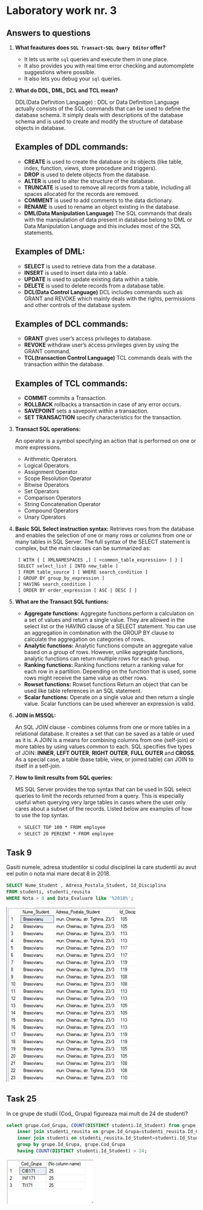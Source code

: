 # Laboratory work nr. 3

## Answers to questions
1. **What feautures does `SQL Transact-SQL Query Editor` offer?**
	* It lets us write `sql` queries and execute them in one place.
	* It also provides you with real time error checking and automomplete suggestions where possible.
	* It also lets you debug your `sql` queries.
2. **What do DDL, DML, DCL and TCL mean?**

	DDL(Data Definition Language) : DDL or Data Definition Language actually consists of the SQL commands that can be used to define the database schema. It simply deals with descriptions of the database schema and is used to create and modify the structure of database objects in database.

	## Examples of DDL commands:
	* **CREATE** is used to create the database or its objects (like table, index, function, views, store procedure and triggers).
	* **DROP**  is used to delete objects from the database.
	* **ALTER** is used to alter the structure of the database.
	* **TRUNCATE** is used to remove all records from a table, including all spaces allocated for the records are removed.
	* **COMMENT** is used to add comments to the data dictionary.
	* **RENAME** is used to rename an object existing in the database.
	* **DML(Data Manipulation Language)** The SQL commands that deals with the manipulation of data present in database belong to DML or Data Manipulation Language and this includes most of the SQL statements.

	## Examples of DML:
	* **SELECT** is used to retrieve data from the a database.
	* **INSERT** is used to insert data into a table.
	* **UPDATE** is used to update existing data within a table.
	* **DELETE** is used to delete records from a database table.
	* **DCL(Data Control Language)** DCL includes commands such as GRANT and REVOKE which mainly deals with the rights, permissions and other controls of the database system.
	
	## Examples of DCL commands:

	* **GRANT** gives user’s access privileges to database.
	* **REVOKE** withdraw user’s access privileges given by using the GRANT command.
	* **TCL(transaction Control Language)** TCL commands deals with the transaction within the database.

	## Examples of TCL commands:

	* **COMMIT** commits a Transaction.
	* **ROLLBACK** rollbacks a transaction in case of any error occurs.
	* **SAVEPOINT** sets a savepoint within a transaction.
	* **SET TRANSACTION** specify characteristics for the transaction.

3. **Transact SQL operations:**

    An operator is a symbol specifying an action that is performed on one or more expressions.
    - Arithmetic Operators
    - Logical Operators
    - Assignment Operator
    - Scope Resolution Operator
    - Bitwise Operators
    - Set Operators
    - Comparison Operators
    - String Concatenation Operator
    - Compound Operators
    - Unary Operators

4. **Basic SQL Select instruction syntax:**
    Retrieves rows from the database and enables the selection of one or many rows or columns from one or many tables in SQL Server. The full syntax of the SELECT statement is complex, but the main clauses can be summarized as:

    
        [ WITH { [ XMLNAMESPACES ,] [ <common_table_expression> ] } ]  
        SELECT select_list [ INTO new_table ]  
        [ FROM table_source ] [ WHERE search_condition ]  
        [ GROUP BY group_by_expression ]  
        [ HAVING search_condition ]  
        [ ORDER BY order_expression [ ASC | DESC ] ]  

5. **What are the Transact SQL funtions:**
    - **Aggregate functions:** Aggregate functions perform a calculation on a set of values and return a single value. They are allowed in the select list or the HAVING clause of a SELECT statement. You can use an aggregation in combination with the GROUP BY clause to calculate the aggregation on categories of rows.
    - **Analytic functions:** Analytic functions compute an aggregate value based on a group of rows. However, unlike aggregate functions, analytic functions can return multiple rows for each group.
    - **Ranking functions:** Ranking functions return a ranking value for each row in a partition. Depending on the function that is used, some rows might receive the same value as other rows.
    - **Rowset functions:** Rowset functions Return an object that can be used like table references in an SQL statement.
    - **Scalar functions:** Operate on a single value and then return a single value. Scalar functions can be used wherever an expression is valid.

6. **JOIN in MSSQL:** 

   An SQL *JOIN* clause - combines columns from one or more tables in a relational database. It creates a set that can be saved as a table or used as it is. A JOIN is a means for combining columns from one (self-join) or more tables by using values common to each.
   SQL specifies five types of JOIN: **INNER**, **LEFT OUTER**, **RIGHT OUTER**, **FULL OUTER** and **CROSS**. As a special case, a table (base table, view, or joined table) can JOIN to itself in a self-join. 

7. **How to limit results from SQL queries:**

    MS SQL Server provides the top syntax that can be used in SQL select queries to limit the records returned from a query. This is especially useful when querying very large tables in cases where the user only cares about a subset of the records. Listed below are examples of how to use the top syntax.
	- `SELECT TOP 100 * FROM employee`
	- `SELECT 20 PERCENT * FROM employee`

## Task 9
Gasiti numele, adresa studentilor si codul disciplinei la care studentii au avut eel putin o nota mai
mare decat 8 in 2018.
```sql
SELECT Nume_Student , Adresa_Postala_Student, Id_Disciplina
FROM studenti, studenti_reusita
WHERE Nota > 8 and Data_Evaluare like '%2018%';

```
![Results for task 9](images/lab4_9.JPG)

## Task 25
In ce grupe de studii (Cod_ Grupa) figureaza mai mult de 24 de studenti?
```sql
select grupe.Cod_Grupa, COUNT(DISTINCT studenti.Id_Student) from grupe
	inner join studenti_reusita on grupe.Id_Grupa=studenti_reusita.Id_Grupa
	inner join studenti on studenti_reusita.Id_Student=studenti.Id_Student
	group by grupe.Id_Grupa, grupe.Cod_Grupa
	having COUNT(DISTINCT studenti.Id_Student) > 24;

```
![Results for task 25](images/lab4_25.JPG)

